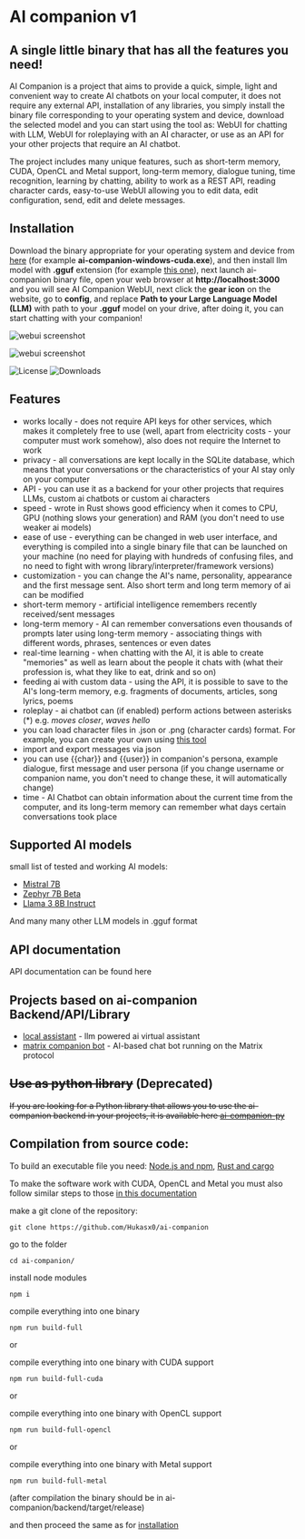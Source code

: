 # AI companion v1

## A single little binary that has all the features you need!

AI Companion is a project that aims to provide a quick, simple, light and convenient way to create AI chatbots on your local computer, it does not require any external API, installation of any libraries, you simply install the binary file corresponding to your operating system and device, download the selected model and you can start using the tool as: WebUI for chatting with LLM, WebUI for roleplaying with an AI character, or use as an API for your other projects that require an AI chatbot.

The project includes many unique features, such as short-term memory, CUDA, OpenCL and Metal support, long-term memory, dialogue tuning, time recognition, learning by chatting, ability to work as a REST API, reading character cards, easy-to-use WebUI allowing you to edit data, edit configuration, send, edit and delete messages.

## Installation
Download the binary appropriate for your operating system and device from [here](https://github.com/Hukasx0/ai-companion/releases/tag/1.0.0) (for example **ai-companion-windows-cuda.exe**), and then install llm model with **.gguf** extension (for example [this one](https://huggingface.co/TheBloke/zephyr-7B-beta-GGUF/resolve/main/zephyr-7b-beta.Q4_K_M.gguf?download=true)), next launch ai-companion binary file, open your web browser at **http://localhost:3000** and you will see AI Companion WebUI, next click the **gear icon** on the website, go to **config**, and replace **Path to your Large Language Model (LLM)** with path to your **.gguf** model on your drive, after doing it, you can start chatting with your companion!

![webui screenshot](https://raw.githubusercontent.com/Hukasx0/ai-companion/main/public/webui_screenshot.png)

![webui screenshot](https://raw.githubusercontent.com/Hukasx0/ai-companion/main/public/webui_screenshot2.png)

![License](https://img.shields.io/github/license/Hukasx0/ai-companion)
![Downloads](https://img.shields.io/github/downloads/Hukasx0/ai-companion/total)

## Features
- works locally - does not require API keys for other services, which makes it completely free to use (well, apart from electricity costs - your computer must work somehow), also does not require the Internet to work
- privacy - all conversations are kept locally in the SQLite database, which means that your conversations or the characteristics of your AI stay only on your computer
- API - you can use it as a backend for your other projects that requires LLMs, custom ai chatbots or custom ai characters
- speed - wrote in Rust shows good efficiency when it comes to CPU, GPU (nothing slows your generation) and RAM (you don't need to use weaker ai models)
- ease of use - everything can be changed in web user interface, and everything is compiled into a single binary file that can be launched on your machine (no need for playing with hundreds of confusing
files, and no need to fight with wrong library/interpreter/framework versions)
- customization - you can change the AI's name, personality, appearance and the first message sent. Also short term and long term memory of ai can be modified
- short-term memory - artificial intelligence remembers recently received/sent messages
- long-term memory - AI can remember conversations even thousands of prompts later using long-term memory - associating things with different words, phrases, sentences or even dates
- real-time learning - when chatting with the AI, it is able to create "memories" as well as learn about the people it chats with (what their profession is, what they like to eat, drink and so on)
- feeding ai with custom data - using the API, it is possible to save to the AI's long-term memory, e.g. fragments of documents, articles, song lyrics, poems
- roleplay - ai chatbot can (if enabled) perform actions between asterisks (*) e.g. *moves closer*, *waves hello*
- you can load character files in .json or .png (character cards) format. For example, you can create your own using [this tool](https://github.com/Hukasx0/character-factory)
- import and export messages via json
- you can use {{char}} and {{user}} in companion's persona, example dialogue, first message and user persona (if you change username or companion name, you don't need to change these, it will automatically change)
- time - AI Chatbot can obtain information about the current time from the computer, and its long-term memory can remember what days certain conversations took place

## Supported AI models
small list of tested and working AI models:
- [Mistral 7B](https://huggingface.co/TheBloke/Mistral-7B-Instruct-v0.1-GGUF)
- [Zephyr 7B Beta](https://huggingface.co/TheBloke/zephyr-7B-beta-GGUF)
- [Llama 3 8B Instruct](https://huggingface.co/MaziyarPanahi/Meta-Llama-3-8B-Instruct-GGUF) 

And many many other LLM models in .gguf format

## API documentation
API documentation can be found here

## Projects based on ai-companion Backend/API/Library
- [local assistant](https://github.com/Hukasx0/local-assistant) - llm powered ai virtual assistant
- [matrix companion bot](https://github.com/Hukasx0/matrix-companion-bot) - AI-based chat bot running on the Matrix protocol 

## ~~Use as python library~~ (Deprecated)
~~If you are looking for a Python library that allows you to use the ai-companion backend in your projects, it is available here [ai-companion-py](https://github.com/Hukasx0/ai-companion-py)~~

## Compilation from source code:
To build an executable file you need: [Node.js and npm](https://nodejs.org/), [Rust and cargo](https://www.rust-lang.org/)

To make the software work with CUDA, OpenCL and Metal you must also follow similar steps to those [in this documentation](https://github.com/rustformers/llm/blob/main/doc/acceleration-support.md)

make a git clone of the repository:
```
git clone https://github.com/Hukasx0/ai-companion
```
go to the folder
```
cd ai-companion/
```
install node modules
```
npm i
```
compile everything into one binary
```
npm run build-full
```
or

compile everything into one binary with CUDA support
```
npm run build-full-cuda
```
or

compile everything into one binary with OpenCL support
```
npm run build-full-opencl
```
or

compile everything into one binary with Metal support
```
npm run build-full-metal
```
(after compilation the binary should be in ai-companion/backend/target/release)

and then proceed the same as for [installation](#installation)

